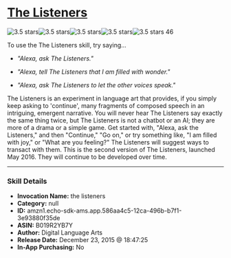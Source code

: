 # [The Listeners](http://alexa.amazon.com/#skills/amzn1.echo-sdk-ams.app.586aa4c5-12ca-496b-b7f1-3e93880f35de)
![3.5 stars](../../images/ic_star_black_18dp_1x.png)![3.5 stars](../../images/ic_star_black_18dp_1x.png)![3.5 stars](../../images/ic_star_black_18dp_1x.png)![3.5 stars](../../images/ic_star_half_black_18dp_1x.png)![3.5 stars](../../images/ic_star_border_black_18dp_1x.png) 46

To use the The Listeners skill, try saying...

* *"Alexa, ask The Listeners."*

* *"Alexa, tell The Listeners that I am filled with wonder."*

* *"Alexa, ask The Listeners to let the other voices speak."*

The Listeners is an experiment in language art that provides, if you simply keep asking to 'continue', many fragments of composed speech in an intriguing, emergent narrative. You will never hear The Listeners say exactly the same thing twice, but The Listeners is not a chatbot or an AI; they are more of a drama or a simple game.
  Get started with, "Alexa, ask the Listeners," and then "Continue," "Go on," or try something like, "I am filled with joy," or "What are you feeling?" The Listeners will suggest ways to transact with them.
  This is the second version of The Listeners, launched May 2016. They will continue to be developed over time.

***

### Skill Details

* **Invocation Name:** the listeners
* **Category:** null
* **ID:** amzn1.echo-sdk-ams.app.586aa4c5-12ca-496b-b7f1-3e93880f35de
* **ASIN:** B019R2YB7Y
* **Author:** Digital Language Arts
* **Release Date:** December 23, 2015 @ 18:47:25
* **In-App Purchasing:** No
